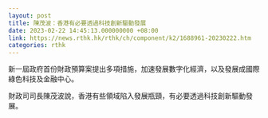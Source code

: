 ```yaml
---
layout: post
title: 陳茂波：香港有必要透過科技創新驅動發展
date: 2023-02-22 14:45:13.000000000 +08:00
link: https://news.rthk.hk/rthk/ch/component/k2/1688961-20230222.htm
categories: rthk
---
```


新一屆政府首份財政預算案提出多項措施，加速發展數字化經濟，以及發展成國際綠色科技及金融中心。

財政司司長陳茂波說，香港有些領域陷入發展瓶頸，有必要透過科技創新驅動發展。
